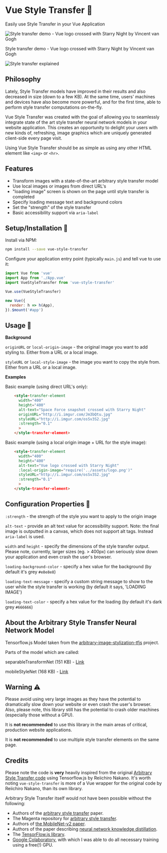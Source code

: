 # Vue Style Transfer :art:
Easily use Style Transfer in your Vue Application


![Style transfer demo - Vue logo crossed with Starry Night by Vincent van Gogh](https://i.imgur.com/MPjGcOe.gif)

Style transfer demo - Vue logo crossed with Starry Night by Vincent van Gogh

![Style transfer explained](https://i.imgur.com/5CAIMbC.png)

## Philosophy
Lately, Style Transfer models have improved in their results and also decreased in size (down to a few KB).  At the same time, users' machines and devices have also become more powerful, and for the first time, able to perform style transfer computations on-the-fly. 

Vue Style Transfer was created with the goal of allowing you to seamlessly integrate state of the art style transfer neural network models in your website application.  This creates an opportunity to delight your users with new kinds of, refreshing, image graphics which are uniquely generated client-side every page visit.

Using Vue Style Transfer should be as simple as using any other HTML element like `<img>` or `<hr>`.

## Features
- Transform images with a state-of-the-art arbitrary style transfer model
- Use local images or images from direct URL's
- "loading image" screen is shown on the page until style transfer is completed
- Specify loading message text and background colors
- Set the "strength" of the style transfer
- Basic accessibility support via `aria-label`
  
## Setup/Installation :floppy_disk:
Install via NPM:
```bash
npm install --save vue-style-transfer
```

Configure your application entry point (typically `main.js`) and tell vue to use it:
```javascript
import Vue from 'vue'
import App from './App.vue'
import VueStyleTransfer from 'vue-style-transfer'

Vue.use(VueStyleTransfer)

new Vue({
  render: h => h(App),
}).$mount('#app')

```

## Usage :beginner:

**Background**

`originURL` or `local-origin-image` - the original image you want to add styling to.  Either from a URL or a local image.

`styleURL` or `local-style-image` - the image you want to copy the style from.  Either from a URL or a local image.

**Examples**

Basic example (using direct URL's only):
```html
    <style-transfer-element
      width="400"
      height="400"
      alt-text="Space Force snapshot crossed with Starry Night"
      originURL="http://i.imgur.com/Jm3bQtu.jpg"
      styleURL="http://i.imgur.com/osSv3S2.jpg"
      :strength="0.1"
      >
    </style-transfer-element>
```
Basic example (using a local origin image + URL for the style image):
```html
    <style-transfer-element
      width="400"
      height="400"
      alt-text="Vue logo crossed with Starry Night"
      :local-origin-image="require('../assets/logo.png')"
      styleURL="http://i.imgur.com/osSv3S2.jpg"
      :strength="0.1"
      >
    </style-transfer-element>
```

## Configuration Properties :wrench:

`:strength` - the strength of the style you want to apply to the origin image

`alt-text` - provide an alt text value for accessibility support.  Note: the final image is outputted in a canvas, which does not support alt tags.  Instead `aria-label` is used.

`width` and `height` - specify the dimensions of the style transfer output.  Please note, currently, larger sizes (eg. > 400px) can seriously slow down your application and even crash the user's browser.

`loading-background-color` - specify a hex value for the background (by default it's grey `#e8e8e8`)

`loading-text-message` - specify a custom string message to show to the user while the style transfer is working (by default it says, 'LOADING IMAGE')

`loading-text-color` - specify a hex value for the loading (by default it's dark grey `#666666`)

## About the Arbitrary Style Transfer Neural Network Model
Tensorflow.js Model taken from the [arbitrary-image-stylization-tfjs](https://github.com/reiinakano/arbitrary-image-stylization-tfjs) project.

Parts of the model which are called:

separableTransformNet (151 KB) - [Link](https://raw.githubusercontent.com/reiinakano/arbitrary-image-stylization-tfjs/master/saved_model_transformer_js/model.json)

mobileStyleNet (168 KB) - [Link](https://raw.githubusercontent.com/reiinakano/arbitrary-image-stylization-tfjs/master/saved_model_style_js/model.json)


## Warning :warning:
Please avoid using very large images as they have the potential to dramatically slow down your website or even crash the user's browser.  Also, please note, this library still has the potential to crash older machines (especially those without a GPU).  

It is **not recommended** to use this library in the main areas of critical, production website applications.

It is **not recommended** to use multiple style transfer elements on the same page.

## Credits
Please note the code is **very** heavily inspired from the original [Arbitrary Style Transfer code](https://github.com/reiinakano/arbitrary-image-stylization-tfjs) using Tensorflow.js by Reiichiro Nakano.  It's worth noting `vue-style-transfer` is more of a Vue wrapper for the original code by Reiichiro Nakano, than its own library.

Arbitrary Style Transfer itself would not have been possible without the following:
* Authors of the [arbitrary style transfer](https://arxiv.org/abs/1705.06830) paper.
* The Magenta repository for [arbitrary style transfer](https://github.com/tensorflow/magenta/tree/master/magenta/models/arbitrary_image_stylization).
* Authors of [the MobileNet-v2 paper](https://arxiv.org/abs/1801.04381).
* Authors of the paper describing [neural network knowledge distillation](https://arxiv.org/abs/1503.02531).
* The [TensorFlow.js library](https://js.tensorflow.org).
* [Google Colaboratory](https://colab.research.google.com/), with which I was able 
to do all necessary training using a free(!) GPU.
